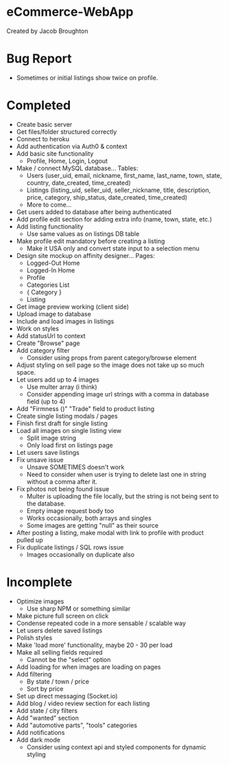 # eCommerce-WebApp
Created by Jacob Broughton


# Bug Report
- Sometimes or initial listings show twice on profile.

# Completed
* Create basic server
* Get files/folder structured correctly
* Connect to heroku
* Add authentication via Auth0 & context
* Add basic site functionality
    * Profile, Home, Login, Logout
* Make / connect MySQL database... Tables:
    * Users (user_uid, email, nickname, first_name, last_name, town, state, country, date_created, time_created)
    * Listings (listing_uid, seller_uid, seller_nickname, title, description, price, category, ship_status, date_created, time_created)
    * More to come...
* Get users added to database after being authenticated
* Add profile edit section for adding extra info (name, town, state, etc.)
* Add listing functionality
    * Use same values as on listings DB table
* Make profile edit mandatory before creating a listing
    - Make it USA only and convert state input to a selection menu
* Design site mockup on affinity designer... Pages: 
    - Logged-Out Home
    - Logged-In Home
    - Profile
    - Categories List 
    - { Category }
    - Listing
* Get image preview working (client side)
* Upload image to database 
* Include and load images in listings
* Work on styles
* Add statusUrl to context
* Create "Browse" page
* Add category filter
    * Consider using props from parent category/browse element
* Adjust styling on sell page so the image does not take up so much space.
* Let users add up to 4 images
    * Use multer array (i think)
    * Consider appending image url strings with a comma in database field (up to 4)
* Add "Firmness ()" "Trade" field to product listing
* Create single listing modals / pages
* Finish first draft for single listing
* Load all images on single listing view
    * Split image string
    * Only load first on listings page
* Let users save listings
* Fix unsave issue
    * Unsave SOMETIMES doesn't work
    * Need to consider when user is trying to delete last one in string without a comma after it.
* Fix photos not being found issue
    * Multer is uploading the file locally, but the string is not being sent to the database.
    * Empty image request body too
    * Works occasionally, both arrays and singles
    * Some images are getting "null" as their source
* After posting a listing, make modal with link to profile with product pulled up
* Fix duplicate listings / SQL rows issue
    * Images occasionally on duplicate also

# Incomplete
- Optimize images
    - Use sharp NPM or something similar
- Make picture full screen on click
- Condense repeated code in a more sensable / scalable way
- Let users delete saved listings
- Polish styles
- Make 'load more' functionality, maybe 20 - 30 per load
- Make all selling fields required
    - Cannot be the "select" option
- Add loading for when images are loading on pages
- Add filtering
    - By state / town / price
    - Sort by price
- Set up direct messaging (Socket.io)
- Add blog / video review section for each listing
- Add state / city filters
- Add "wanted" section
- Add "automotive parts", "tools" categories
- Add notifications
- Add dark mode
    - Consider using context api and styled components for dynamic styling